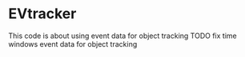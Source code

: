 # EVtracker
This code is about using event data for object tracking
TODO fix time windows event data for object tracking
